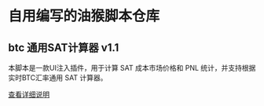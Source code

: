 # 自用编写的油猴脚本仓库

## btc 通用SAT计算器 v1.1

本脚本是一款UI注入插件，用于计算 SAT 成本市场价格和 PNL 统计，并支持根据实时BTC汇率通用 SAT 计算器。

[查看详细说明](UniversalSATCalculator/readme.md)